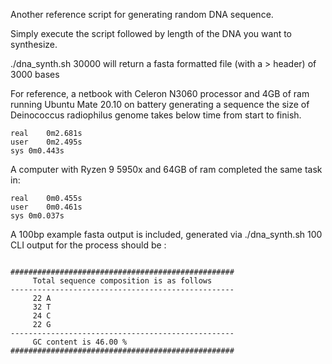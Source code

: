 Another reference script for generating random DNA sequence. 

Simply execute the script followed by length of the DNA you want to synthesize.   

./dna_synth.sh 30000 will return a fasta formatted file (with a > header) of 3000 bases    

For reference, a netbook with Celeron N3060 processor and 4GB of ram running Ubuntu Mate 20.10 on battery generating a sequence the size of Deinococcus radiophilus genome takes below time from start to finish.   

~~~
real	0m2.681s
user	0m2.495s
sys	0m0.443s
~~~

A computer with Ryzen 9 5950x and 64GB of ram completed the same task in:  

~~~
real	0m0.455s
user	0m0.461s
sys	0m0.037s
~~~

A 100bp example fasta output is included, generated via ./dna_synth.sh 100   
CLI output for the process should be :

~~~

##################################################
     Total sequence composition is as follows     
--------------------------------------------------
     22 A
     32 T
     24 C
     22 G
--------------------------------------------------
     GC content is 46.00 %                  
##################################################

~~~ 
 
